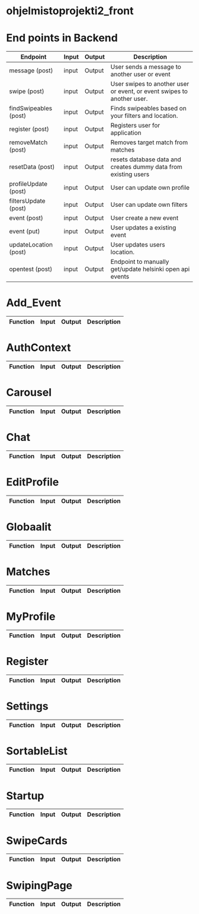 # ohjelmistoprojekti2_front


# End points in Backend
Endpoint | Input | Output | Description
------------ | ------------- |  ------------- | -------------
message (post) | input| Output | User sends a message to another user or event
swipe (post) | input| Output | User swipes to another user or event, or event swipes to another user.
findSwipeables (post) | input| Output | Finds swipeables based on your filters and location.
register (post) | input| Output | Registers user for application
removeMatch (post) | input| Output | Removes target match from matches
resetData (post) | input| Output | resets database data and creates dummy data from existing users
profileUpdate (post) | input| Output | User can update own profile
filtersUpdate (post) | input| Output | User can update own filters
event (post) | input| Output | User create a new event
event (put) | input| Output | User updates a existing event
updateLocation (post) | input| Output | User updates users location.
opentest (post) | input| Output | Endpoint to manually get/update helsinki open api events

# Add_Event
Function | Input | Output | Description
------------ | ------------- |  ------------- | -------------

# AuthContext
Function | Input | Output | Description
------------ | ------------- |  ------------- | -------------

# Carousel
Function | Input | Output | Description
------------ | ------------- |  ------------- | -------------

# Chat
Function | Input | Output | Description
------------ | ------------- |  ------------- | -------------

# EditProfile
Function | Input | Output | Description
------------ | ------------- |  ------------- | -------------

# Globaalit
Function | Input | Output | Description
------------ | ------------- |  ------------- | -------------

# Matches
Function | Input | Output | Description
------------ | ------------- |  ------------- | -------------

# MyProfile
Function | Input | Output | Description
------------ | ------------- |  ------------- | -------------

# Register
Function | Input | Output | Description
------------ | ------------- |  ------------- | -------------

# Settings
Function | Input | Output | Description
------------ | ------------- |  ------------- | -------------

# SortableList
Function | Input | Output | Description
------------ | ------------- |  ------------- | -------------

# Startup
Function | Input | Output | Description
------------ | ------------- |  ------------- | -------------

# SwipeCards
Function | Input | Output | Description
------------ | ------------- |  ------------- | -------------

# SwipingPage
Function | Input | Output | Description
------------ | ------------- |  ------------- | -------------

